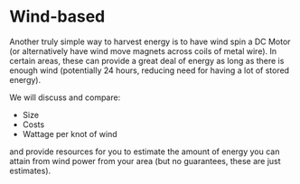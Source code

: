 Wind-based
==========


Another truly simple way to harvest energy is to have wind spin a DC Motor (or alternatively have wind move magnets across coils of metal wire).
In certain areas, these can provide a great deal of energy as long as there is enough wind (potentially 24 hours, reducing need for having a lot of stored energy).

We will discuss and compare:
* Size
* Costs
* Wattage per knot of wind


and provide resources for you to estimate the amount of energy you can attain from wind power from your area (but no guarantees, these are just estimates).
